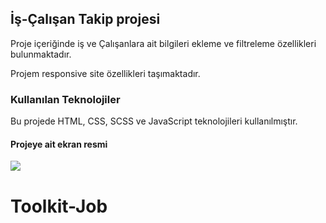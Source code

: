 <!-- # kütüphaneler
- react-router-dom (birden fazla sayfa olcahgı için)
- axios (veri çekme istekleri)
- json-server (API)
- sass (scss dosyasını derlemek için)

- react-toastify (bildirim gönderme bildirim kütüphasei) 

- @reduxjs/toolkit (state yönetimi veri iletişimi(filtreleme,ekleme, listeleme formları vb. ))
- react-redux (dispacth selector vb)
- uuid (benzersiz id ler kullanmak için)
- react-icons -->

<h2>İş-Çalışan Takip projesi</h2>

Proje içeriğinde iş ve Çalışanlara ait bilgileri ekleme ve filtreleme özellikleri bulunmaktadır.

Projem responsive site özellikleri taşımaktadır.

<h3>Kullanılan Teknolojiler</h3>

Bu projede HTML, CSS, SCSS ve JavaScript  teknolojileri kullanılmıştır.

<h4>Projeye ait ekran resmi</h4>

![](Toolkit-Job.gif)
# Toolkit-Job
